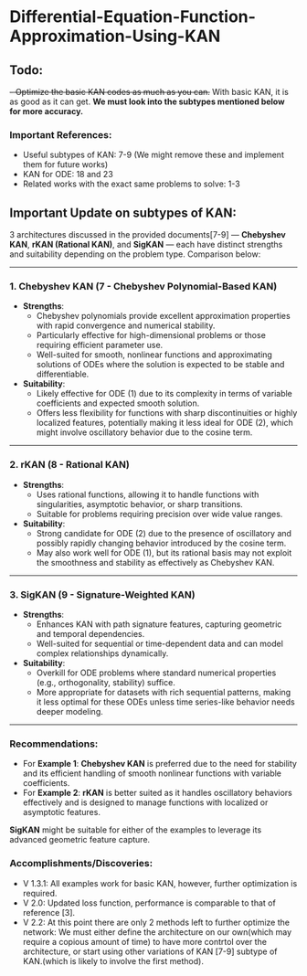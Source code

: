 # Differential-Equation-Function-Approximation-Using-KAN
 
## Todo:

~~- Optimize the basic KAN codes as much as you can.~~ With basic KAN, it is as good as it can get. **We must look into the subtypes mentioned below for more accuracy.**


### Important References:
- Useful subtypes of KAN: 7-9 (We might remove these and implement them for future works)
- KAN for ODE: 18 and 23
- Related works with the exact same problems to solve: 1-3


## Important Update on subtypes of KAN: 
3 architectures discussed in the provided documents[7-9] — **Chebyshev KAN**, **rKAN (Rational KAN)**, and **SigKAN** — each have distinct strengths and suitability depending on the problem type. Comparison below:

---

### 1. **Chebyshev KAN (7 - Chebyshev Polynomial-Based KAN)**
- **Strengths**: 
  - Chebyshev polynomials provide excellent approximation properties with rapid convergence and numerical stability. 
  - Particularly effective for high-dimensional problems or those requiring efficient parameter use.
  - Well-suited for smooth, nonlinear functions and approximating solutions of ODEs where the solution is expected to be stable and differentiable.
- **Suitability**:
  - Likely effective for ODE (1) due to its complexity in terms of variable coefficients and expected smooth solution.
  - Offers less flexibility for functions with sharp discontinuities or highly localized features, potentially making it less ideal for ODE (2), which might involve oscillatory behavior due to the cosine term.

---

### 2. **rKAN (8 - Rational KAN)**
- **Strengths**:
  - Uses rational functions, allowing it to handle functions with singularities, asymptotic behavior, or sharp transitions.
  - Suitable for problems requiring precision over wide value ranges.
- **Suitability**:
  - Strong candidate for ODE (2) due to the presence of oscillatory and possibly rapidly changing behavior introduced by the cosine term.
  - May also work well for ODE (1), but its rational basis may not exploit the smoothness and stability as effectively as Chebyshev KAN.

---

### 3. **SigKAN (9 - Signature-Weighted KAN)**
- **Strengths**:
  - Enhances KAN with path signature features, capturing geometric and temporal dependencies.
  - Well-suited for sequential or time-dependent data and can model complex relationships dynamically.
- **Suitability**:
  - Overkill for ODE problems where standard numerical properties (e.g., orthogonality, stability) suffice.
  - More appropriate for datasets with rich sequential patterns, making it less optimal for these ODEs unless time series-like behavior needs deeper modeling.

---

### Recommendations:
- For **Example 1**: **Chebyshev KAN** is preferred due to the need for stability and its efficient handling of smooth nonlinear functions with variable coefficients.
- For **Example 2**: **rKAN** is better suited as it handles oscillatory behaviors effectively and is designed to manage functions with localized or asymptotic features.

**SigKAN** might be suitable for either of the examples to leverage its advanced geometric feature capture.

### Accomplishments/Discoveries:
- V 1.3.1: All examples work for basic KAN, however, further optimization is required.
- V 2.0: Updated loss function, performance is comparable to that of reference [3].
- V 2.2: At this point there are only 2 methods left to further optimize the network: We must either define the architecture on our own(which may require a copious amount of time) to have more contrtol over the architecture, or start using other variations of KAN [7-9] subtype of KAN.(which is likely to involve the first method).